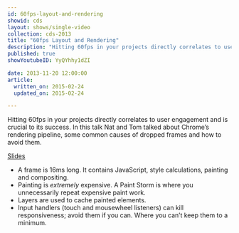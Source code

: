 ```yaml
---
id: 60fps-layout-and-rendering
showid: cds
layout: shows/single-video
collection: cds-2013
title: "60fps Layout and Rendering"
description: "Hitting 60fps in your projects directly correlates to user engagement and is crucial to its success. In this talk Nat and Tom talked about Chrome’s rendering pipeline, some common causes of dropped frames and how to avoid them."
published: true
showYoutubeID: YyQYhhy1dZI

date: 2013-11-20 12:00:00
article:
  written_on: 2015-02-24
  updated_on: 2015-02-24

---
```


Hitting 60fps in your projects directly correlates to user engagement and is crucial to its success. In this talk Nat and Tom talked about Chrome’s rendering pipeline, some common causes of dropped frames and how to avoid them.

[Slides](https://docs.google.com/a/google.com/presentation/d/1CH8ifryioHDLT1Oryyy8amusUmq2FytpCPCpk0G3E4o/edit#slide=id.g175f55166_010)

+ A frame is 16ms long. It contains JavaScript, style calculations, painting and compositing.
+ Painting is _extremely_ expensive. A Paint Storm is where you unnecessarily repeat expensive paint work.
+ Layers are used to cache painted elements.
+ Input handlers (touch and mousewheel listeners) can kill responsiveness; avoid them if you can. Where you can’t keep them to a minimum.
